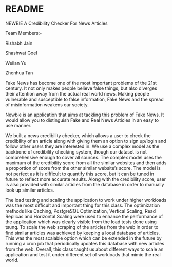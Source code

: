 # README

NEWBIE
A Credibility Checker For News Articles


Team Members:-

Rishabh Jain

Shashwat Goel

Weilan Yu 

Zhenhua Tan


Fake News has become one of the most important problems of the 21st century. It not only makes people believe false things, but also diverges their attention away from the actual real world news. Making people vulnerable and susceptible to false information, Fake News and the spread of misinformation weakens our society. 

Newbie is an application that aims at tackling this problem of Fake News. It would allow you to distinguish Fake and Real News Articles in an easy to use manner. 

We built a news credibility checker, which allows a user to check the credibility of an article along with giving them an option to sign up/login and follow other users they are interested in. We use a complex model as the backbone of credibility checking system, though our dataset is not comprehensive enough to cover all sources. The complex model uses the maximum of the credibility score from all the similar websites and then adds a proportion of score from the other similar website’s score. The model is not perfect as it is difficult to quantify this score, but it can be tuned in future to reflect more accurate results. Along with the credibility score, user is also provided with similar articles from the database in order to manually look up similar articles. 

The load testing and scaling the application to work under higher workloads was the most difficult and important thing for this class. The optimization methods like Caching, PostgreSQL Optimization, Vertical Scaling, Read Replicas and Horizontal Scaling were used to enhance the performance of the application which was clearly visible from the load tests done using tsung. To scale the web scraping of the articles from the web in order to find similar articles was achieved by keeping a local database of articles. This was the most scalable option which can be extended in the future by running a cron job that periodically updates this database with new articles from the web. Overall, this class taught us about different ways to scale an application and test it under different set of workloads that mimic the real world.  
